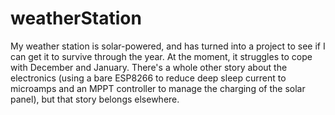 # weatherStation
My weather station is solar-powered, and has turned into a project to see if I can get it to survive through the year. At the moment, it struggles to cope with December and January. There's a whole other story about the electronics (using a bare ESP8266 to reduce deep sleep current to microamps and an MPPT controller to manage the charging of the solar panel), but that story belongs elsewhere.
